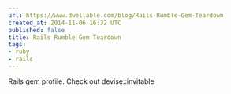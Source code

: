```yaml
---
url: https://www.dwellable.com/blog/Rails-Rumble-Gem-Teardown
created_at: 2014-11-06 16:32 UTC
published: false
title: Rails Rumble Gem Teardown
tags:
- ruby
- rails
---
```


Rails gem profile. Check out devise::invitable
